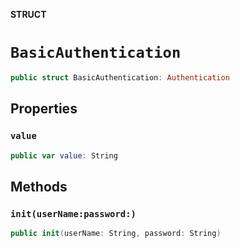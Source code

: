 **STRUCT**

# `BasicAuthentication`

```swift
public struct BasicAuthentication: Authentication
```

## Properties
### `value`

```swift
public var value: String
```

## Methods
### `init(userName:password:)`

```swift
public init(userName: String, password: String)
```
